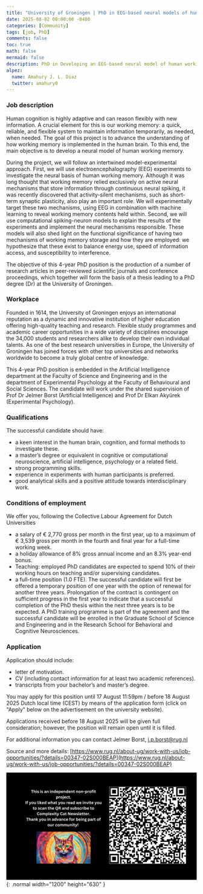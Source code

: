 ```yaml
---
title: "University of Groningen | PhD in EEG-based neural models of human working memory"
date: 2025-08-02 00:00:00 -0400
categories: [Community]
tags: [job, PhD]
comments: false
toc: true
math: false
mermaid: false
description: PhD in Developing an EEG-based neural model of human working memory, University of Groningen, The Netherlands. Application deadline is 18 August 2025, or until filled
alpez:
  name: Amahury J. L. Diaz
  twitter: amahury0
---
```

### Job description
Human cognition is highly adaptive and can reason flexibly with new information. A crucial element for this is our working memory: a quick, reliable, and flexible system to maintain information temporarily, as needed, when needed. The goal of this project is to advance the understanding of how working memory is implemented in the human brain. To this end, the main objective is to develop a neural model of human working memory.

During the project, we will follow an intertwined model-experimental approach. First, we will use electroencephalography (EEG) experiments to investigate the neural basis of human working memory. Although it was long thought that working memory relied exclusively on active neural mechanisms that store information through continuous neural spiking, it was recently discovered that activity-silent mechanisms, such as short-term synaptic plasticity, also play an important role. We will experimentally target these two mechanisms, using EEG in combination with machine learning to reveal working memory contents held within. Second, we will use computational spiking-neuron models to explain the results of the experiments and implement the neural mechanisms responsible. These models will also shed light on the functional significance of having two mechanisms of working memory storage and how they are employed: we hypothesize that these exist to balance energy use, speed of information access, and susceptibility to interference.

The objective of this 4-year PhD position is the production of a number of research articles in peer-reviewed scientific journals and conference proceedings, which together will form the basis of a thesis leading to a PhD degree (Dr) at the University of Groningen.

### Workplace 
Founded in 1614, the University of Groningen enjoys an international reputation as a dynamic and innovative institution of higher education offering high-quality teaching and research. Flexible study programmes and academic career opportunities in a wide variety of disciplines encourage the 34,000 students and researchers alike to develop their own individual talents. As one of the best research universities in Europe, the University of Groningen has joined forces with other top universities and networks worldwide to become a truly global centre of knowledge.

This 4-year PhD position is embedded in the Artificial Intelligence department at the Faculty of Science and Engineering and in the department of Experimental Psychology at the Faculty of Behavioural and Social Sciences. The candidate will work under the shared supervision of Prof Dr Jelmer Borst (Artificial Intelligence) and Prof Dr Elkan Akyürek (Experimental Psychology).

### Qualifications
The successful candidate should have:
- a keen interest in the human brain, cognition, and formal methods to investigate these.
- a master’s degree or equivalent in cognitive or computational neuroscience, artificial intelligence, psychology or a related field.
- strong programming skills.
- experience in experiments with human participants is preferred.
- good analytical skills and a positive attitude towards interdisciplinary work.

### Conditions of employment
We offer you, following the Collective Labour Agreement for Dutch Universities
- a salary of € 2,770 gross per month in the first year, up to a maximum of € 3,539 gross per month in the fourth and final year for a full-time working week.
- a holiday allowance of 8% gross annual income and an 8.3% year-end bonus.
- Teaching: employed PhD candidates are expected to spend 10% of their working hours on teaching and/or supervising candidates.
- a full-time position (1.0 FTE). The successful candidate will first be offered a temporary position of one year with the option of renewal for another three years. Prolongation of the contract is contingent on sufficient progress in the first year to indicate that a successful completion of the PhD thesis within the next three years is to be expected. A PhD training programme is part of the agreement and the successful candidate will be enrolled in the Graduate School of Science and Engineering and in the Research School for Behavioral and Cognitive Neurosciences.

### Application
Application should include:
- letter of motivation.
- CV (including contact information for at least two academic references).
- transcripts from your bachelor’s and master’s degree.

You may apply for this position until 17 August 11:59pm / before 18 August 2025 Dutch local time (CEST) by means of the application form (click on "Apply" below on the advertisement on the university website).

Applications received before 18 August 2025 will be given full consideration; however, the position will remain open until it is filled.

For additional information you can contact Jelmer Borst, j.p.borst@rug.nl

Source and more details: [https://www.rug.nl/about-ug/work-with-us/job-opportunities/?details=00347-02S000BEAP](https://www.rug.nl/about-ug/work-with-us/job-opportunities/?details=00347-02S000BEAP)

![Desktop View](/assets/img/fix/complexity-cat-newsletter.png){: .normal width="1200" height="630" }
